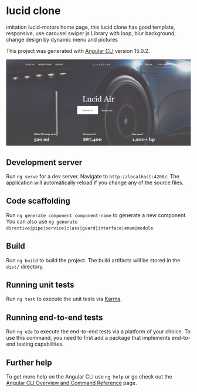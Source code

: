 # lucid clone
imitation lucid-motors home page, this lucid clone has good template, responsive, use carousel swiper js Library with loop, blur background, change design by dynamic
menu and pictures

This project was generated with [Angular CLI](https://github.com/angular/angular-cli) version 15.0.2.

[![Preview](https://github.com/drdah123/portfolio/blob/main/src/assets/img2/Screenshot_20221117_075533.png)](https://lustrous-torrone-884988.netlify.app)


## Development server

Run `ng serve` for a dev server. Navigate to `http://localhost:4200/`. The application will automatically reload if you change any of the source files.

## Code scaffolding

Run `ng generate component component-name` to generate a new component. You can also use `ng generate directive|pipe|service|class|guard|interface|enum|module`.

## Build

Run `ng build` to build the project. The build artifacts will be stored in the `dist/` directory.

## Running unit tests

Run `ng test` to execute the unit tests via [Karma](https://karma-runner.github.io).

## Running end-to-end tests

Run `ng e2e` to execute the end-to-end tests via a platform of your choice. To use this command, you need to first add a package that implements end-to-end testing capabilities.

## Further help

To get more help on the Angular CLI use `ng help` or go check out the [Angular CLI Overview and Command Reference](https://angular.io/cli) page.
